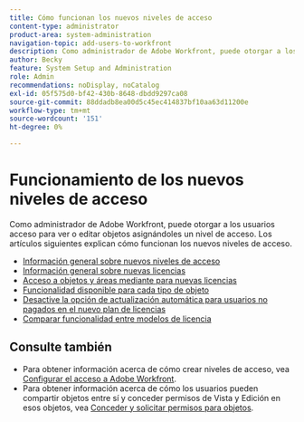 ```yaml
---
title: Cómo funcionan los nuevos niveles de acceso
content-type: administrator
product-area: system-administration
navigation-topic: add-users-to-workfront
description: Como administrador de Adobe Workfront, puede otorgar a los usuarios acceso para ver o editar objetos asignándoles un nivel de acceso. Los artículos siguientes explican cómo funcionan los nuevos niveles de acceso.
author: Becky
feature: System Setup and Administration
role: Admin
recommendations: noDisplay, noCatalog
exl-id: 05f575d0-bf42-430b-8648-dbdd9297ca08
source-git-commit: 88ddadb8ea00d5c45ec414837bf10aa63d11200e
workflow-type: tm+mt
source-wordcount: '151'
ht-degree: 0%

---
```


# Funcionamiento de los nuevos niveles de acceso

Como administrador de Adobe Workfront, puede otorgar a los usuarios acceso para ver o editar objetos asignándoles un nivel de acceso. Los artículos siguientes explican cómo funcionan los nuevos niveles de acceso.

* [Información general sobre nuevos niveles de acceso](/help/quicksilver/administration-and-setup/add-users/how-access-levels-work/access-level-overview.md)
* [Información general sobre nuevas licencias](/help/quicksilver/administration-and-setup/add-users/how-access-levels-work/licenses-overview.md)
* [Acceso a objetos y áreas mediante para nuevas licencias](/help/quicksilver/administration-and-setup/add-users/how-access-levels-work/access-to-objects-areas-license-types.md)
* [Funcionalidad disponible para cada tipo de objeto](/help/quicksilver/administration-and-setup/add-users/how-access-levels-work/functionality-available-for-objects.md)
* [Desactive la opción de actualización automática para usuarios no pagados en el nuevo plan de licencias](/help/quicksilver/administration-and-setup/add-users/how-access-levels-work/disable-auto-upgrade.md)
* [Comparar funcionalidad entre modelos de licencia](/help/quicksilver/administration-and-setup/add-users/how-access-levels-work/comparing-old-and-new-license-models.md)

## Consulte también

* Para obtener información acerca de cómo crear niveles de acceso, vea [Configurar el acceso a Adobe Workfront](../../../administration-and-setup/add-users/configure-and-grant-access/configure-access.md).
* Para obtener información acerca de cómo los usuarios pueden compartir objetos entre sí y conceder permisos de Vista y Edición en esos objetos, vea [Conceder y solicitar permisos para objetos](../../../workfront-basics/grant-and-request-access-to-objects/grant-and-request-access-to-objects.md).

